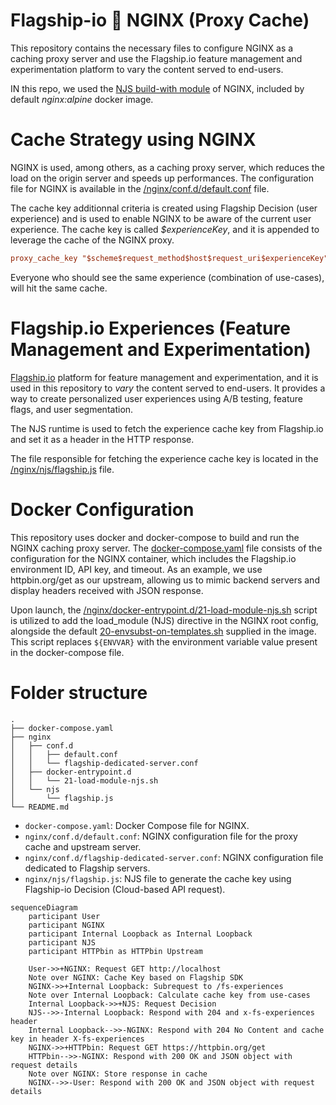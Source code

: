 # Flagship-io 🤝 NGINX (Proxy Cache)

This repository contains the necessary files to configure NGINX as a caching proxy server and use the Flagship.io feature management and experimentation platform to vary the content served to end-users.

IN this repo, we used the [NJS build-with module](https://github.com/nginxinc/docker-nginx/blob/1a8d87b69760693a8e33cd8a9e0c2e5f0e8b0e3c/stable/alpine/Dockerfile#L17) of NGINX, included by default _nginx:alpine_ docker image.

# Cache Strategy using NGINX

NGINX is used, among others, as a caching proxy server, which reduces the load on the origin server and speeds up performances. The configuration file for NGINX is available in the [/nginx/conf.d/default.conf](./nginx/conf.d/default.conf) file.

The cache key additionnal criteria is created using Flagship Decision (user experience) and is used to enable NGINX to be aware of the current user experience. The cache key is called _$experienceKey_, and it is appended to leverage the cache of the NGINX proxy.

```INI
proxy_cache_key "$scheme$request_method$host$request_uri$experienceKey";
```

Everyone who should see the same experience (combination of use-cases), will hit the same cache.

# Flagship.io Experiences (Feature Management and Experimentation)

[Flagship.io](https://www.flagship.io) platform for feature management and experimentation, and it is used in this repository to _vary_ the content served to end-users.
It provides a way to create personalized user experiences using A/B testing, feature flags, and user segmentation.

The NJS runtime is used to fetch the experience cache key from Flagship.io and set it as a header in the HTTP response.

The file responsible for fetching the experience cache key is located in the [/nginx/njs/flagship.js](./nginx/njs/flagship.js) file.

# Docker Configuration

This repository uses docker and docker-compose to build and run the NGINX caching proxy server. The [docker-compose.yaml](./docker-compose.yaml) file consists of the configuration for the NGINX container, which includes the Flagship.io environment ID, API key, and timeout. As an example, we use httpbin.org/get as our upstream, allowing us to mimic backend servers and display headers received with JSON response.

Upon launch, the [/nginx/docker-entrypoint.d/21-load-module-njs.sh](./nginx/docker-entrypoint.d/21-load-module-njs.sh) script is utilized to add the load_module (NJS) directive in the NGINX root config, alongside the default [20-envsubst-on-templates.sh](https://github.com/nginxinc/docker-nginx/tree/1a8d87b69760693a8e33cd8a9e0c2e5f0e8b0e3c/stable/alpine-slim) supplied in the image. This script replaces `${ENVVAR}` with the environment variable value present in the docker-compose file.

# Folder structure

```
.
├── docker-compose.yaml
├── nginx
│   ├── conf.d
│   │   ├── default.conf
│   │   └── flagship-dedicated-server.conf
│   ├── docker-entrypoint.d
│   │   └── 21-load-module-njs.sh
│   └── njs
│       └── flagship.js
└── README.md

```

- `docker-compose.yaml`: Docker Compose file for NGINX.
- `nginx/conf.d/default.conf`: NGINX configuration file for the proxy cache and upstream server.
- `nginx/conf.d/flagship-dedicated-server.conf`: NGINX configuration file dedicated to Flagship servers.
- `nginx/njs/flagship.js`: NJS file to generate the cache key using Flagship-io Decision (Cloud-based API request).

```mermaid
sequenceDiagram
    participant User
    participant NGINX
    participant Internal Loopback as Internal Loopback
    participant NJS
    participant HTTPbin as HTTPbin Upstream

    User->>+NGINX: Request GET http://localhost
    Note over NGINX: Cache Key based on Flagship SDK
    NGINX->>+Internal Loopback: Subrequest to /fs-experiences
    Note over Internal Loopback: Calculate cache key from use-cases
    Internal Loopback->>+NJS: Request Decision
    NJS-->>-Internal Loopback: Respond with 204 and x-fs-experiences header
    Internal Loopback-->>-NGINX: Respond with 204 No Content and cache key in header X-fs-experiences
    NGINX->>+HTTPbin: Request GET https://httpbin.org/get
    HTTPbin-->>-NGINX: Respond with 200 OK and JSON object with request details
    Note over NGINX: Store response in cache
    NGINX-->>-User: Respond with 200 OK and JSON object with request details
```
